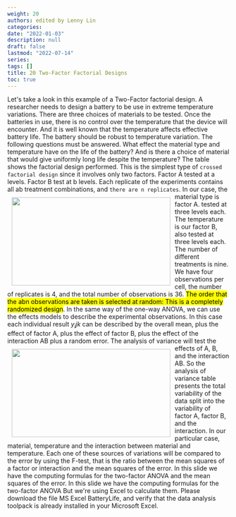 ```yaml
---
weight: 20
authors: edited by Lenny Lin
categories: 
date: "2022-01-03"
description: null
draft: false
lastmod: "2022-07-14"
series: 
tags: []
title: 20 Two-Factor Factorial Designs
toc: true
---
```





<!--more-->

Let's take a look in this example of a Two-Factor factorial design. A researcher needs to design a battery to be use in extreme temperature variations. There are three choices of materials to be tested. Once the batteries in use, there is no control over the temperature that the device will encounter. And it is well known that the temperature affects effective battery life. The battery should be robust to temperature variation. The following questions must be answered. What effect the material type and temperature have on the life of the battery? And is there a choice of material that would give uniformly long life despite the temperature? The table shows the factorial design performed. This is the simplest type of `crossed factorial design` since it involves only two factors. Factor A tested at a levels. Factor B test at b levels. Each replicate of the experiments contains all ab treatment combinations, and `there are n replicates`. 
<img width ="360" height= "200" src = "/docs/images/Screenshot 2022-07-14 213803.png" style ="float: left" HSPACE="10" VSPACE="10"/>
In our case, the material type is factor A. tested at three levels each. The temperature is our factor B, also tested at three levels each. The number of different treatments is nine. We have four observations per cell, the number of replicates is 4, and the total number of observations is 36. <mark>The order that the abn observations are taken is selected at random: This is a completely randomized design</mark>. In the same way of the one-way ANOVA, we can use the effects models to describe the experimental observations. In this case each individual result $y_ijk$ can be described by the overall mean, plus the effect of factor A, plus the effect of factor B, plus the effect of the interaction AB plus a random error. 
<img width ="360" height= "200" src = "/docs/images/Screenshot 2022-07-14 214435.png" style ="float: left" HSPACE="10" VSPACE="10"/>
The analysis of variance will test the effects of A, B, and the interaction AB. So the analysis of variance table presents the total variability of the data split into the variability of factor A, factor B, and the interaction. In our particular case, material, temperature and the interaction between material and temperature. Each one of these sources of variations will be compared to the error by using the F-test, that is the ratio between the mean squares of a factor or interaction and the mean squares of the error. In this slide we have the computing formulas for the two-factor ANOVA and the mean squares of the error. In this slide we have the computing formulas for the two-factor ANOVA But we're using Excel to calculate them. Please download the file MS Excel BatteryLife, and verify that the data analysis toolpack is already installed in your Microsoft Excel. 

